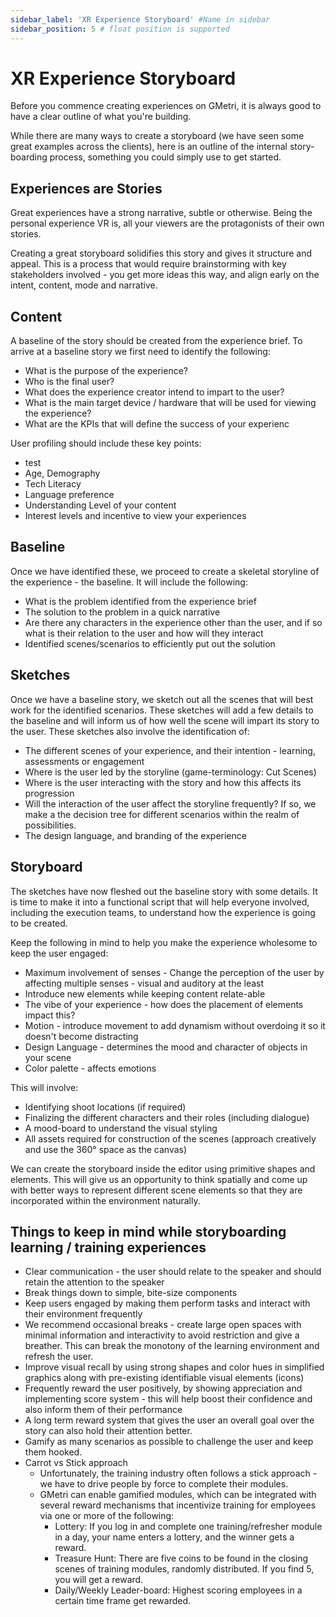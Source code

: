 ```yaml
---
sidebar_label: 'XR Experience Storyboard' #Name in sidebar
sidebar_position: 5 # float position is supported
---
```


# XR Experience Storyboard

Before you commence creating experiences on GMetri, it is always good to have a clear outline of what you're building.  

While there are many ways to create a storyboard (we have seen some great examples across the clients), here is an outline of the internal story-boarding process, something you could simply use to get started.  

## Experiences are Stories

Great experiences have a strong narrative, subtle or otherwise. Being the personal experience VR is, all your viewers are the protagonists of their own stories.  

Creating a great storyboard solidifies this story and gives it structure and appeal. This is a process that would require brainstorming with key stakeholders involved - you get more ideas this way, and align early on the intent, content, mode and narrative.  

## Content

A baseline of the story should be created from the experience brief. To arrive at a baseline story we first need to identify the following:
- What is the purpose of the experience?
- Who is the final user?
- What does the experience creator intend to impart to the user?
- What is the main target device / hardware that will be used for viewing the experience?
- What are the KPIs that will define the success of your experienc  

User profiling should include these key points:
- test
- Age, Demography
- Tech Literacy
- Language preference
- Understanding Level of your content
- Interest levels and incentive to view your experiences  

## Baseline
Once we have identified these, we proceed to create a skeletal storyline of the experience - the baseline. It will include the following:
- What is the problem identified from the experience brief
- The solution to the problem in a quick narrative
- Are there any characters in the experience other than the user, and if so what is their relation to the user and how will they interact
- Identified scenes/scenarios to efficiently put out the solution  

## Sketches

Once we have a baseline story, we sketch out all the scenes that will best work for the identified scenarios. These sketches will add a few details to the baseline and will inform us of how well the scene will impart its story to the user.
These sketches also involve the identification of:
- The different scenes of your experience, and their intention - learning, assessments or engagement
- Where is the user led by the storyline (game-terminology: Cut Scenes)
- Where is the user interacting with the story and how this affects its progression
- Will the interaction of the user affect the storyline frequently? If so, we make a the decision tree for different scenarios within the realm of possibilities.
- The design language, and branding of the experience

## Storyboard

The sketches have now fleshed out the baseline story with some details. It is time to make it into a functional script that will help everyone involved, including the execution teams, to understand how the experience is going to be created.  

Keep the following in mind to help you make the experience wholesome to keep the user engaged:
- Maximum involvement of senses - Change the perception of the user by affecting multiple senses - visual and auditory at the least
- Introduce new elements while keeping content relate-able
- The vibe of your experience - how does the placement of elements impact this?
- Motion - introduce movement to add dynamism without overdoing it so it doesn't become distracting
- Design Language - determines the mood and character of objects in your scene
- Color palette - affects emotions

This will involve:
- Identifying shoot locations (if required)
- Finalizing the different characters and their roles (including dialogue)
- A mood-board to understand the visual styling
- All assets required for construction of the scenes (approach creatively and use the 360° space as the canvas)  
  
We can create the storyboard inside the editor using primitive shapes and elements. This will give us an opportunity to think spatially and come up with better ways to represent different scene elements so that they are incorporated within the environment naturally.

##  Things to keep in mind while storyboarding learning / training experiences

- Clear communication - the user should relate to the speaker and should retain the attention to the speaker
- Break things down to simple, bite-size components
- Keep users engaged by making them perform tasks and interact with their environment frequently
- We recommend occasional breaks - create large open spaces with minimal information and interactivity to avoid restriction and give a breather. This can break the monotony of the learning environment and refresh the user.
- Improve visual recall by using strong shapes and color hues in simplified graphics along with pre-existing identifiable visual elements (icons)
- Frequently reward the user positively, by showing appreciation and implementing score system - this will help boost their confidence and also inform them of their performance
- A long term reward system that gives the user an overall goal over the story can also hold their attention better.
- Gamify as many scenarios as possible to challenge the user and keep them hooked.
- Carrot vs Stick approach
  - Unfortunately, the training industry often follows a stick approach - we have to drive people by force to complete their modules.
  - GMetri can enable gamified modules, which can be integrated with several reward mechanisms that incentivize training for employees via one or more of the following:
    - Lottery: If you log in and complete one training/refresher module in a day, your name enters a lottery, and the winner gets a reward.
    - Treasure Hunt: There are five coins to be found in the closing scenes of training modules, randomly distributed. If you find 5, you will get a reward.
    - Daily/Weekly Leader-board: Highest scoring employees in a certain time frame get rewarded.